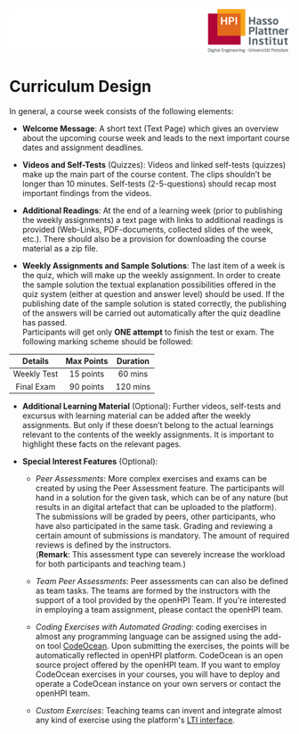 ![HPI Logo](../img/HPI_Logo.png)

# Curriculum Design

In general, a course week consists of the following elements:

 - **Welcome Message**: A short text (Text Page) which gives an overview about the upcoming course week and leads to the next important course dates and assignment deadlines. 

 - **Videos and Self-Tests** (Quizzes): Videos and linked self-tests (quizzes) make up the main part of the course content. The clips shouldn’t be longer than 10 minutes. Self-tests (2-5-questions) should recap most important findings from the videos. 

 - **Additional Readings**: At the end of a learning week (prior to publishing the weekly assignments) a text page with links to additional readings is provided (Web-Links, PDF-documents, collected slides of the week, etc.). There should also be a provision for downloading the course material as a zip file.

 - **Weekly Assignments and Sample Solutions**: The last item of a week is the quiz, which will make up the weekly assignment. In order to create the sample solution the textual explanation possibilities offered in the quiz system (either at question and answer level) should be used. If the publishing date of the sample solution is stated correctly, the publishing of the answers will be carried out automatically after the quiz deadline has passed.  
 Participants will get only **ONE attempt** to finish the test or exam. The following marking scheme should be followed:
 
 <center>
 
   | Details     | Max Points  | Duration    |
   |:-----------:|:-----------:|:-----------:|
   | Weekly Test | 15 points   | 60 mins     |
   | Final Exam  | 90 points   | 120 mins    |
   
 </center>

 - **Additional Learning Material** (Optional): Further videos, self-tests and excursus with learning material can be added after the weekly assignments. But only if these doesn’t belong to the actual learnings relevant to the contents of the weekly assignments. It is important to highlight these facts on the relevant pages.

 - **Special Interest Features** (Optional):  

    - *Peer Assessments*: More complex exercises and exams can be created by using the Peer Assessment feature. The participants will hand in a solution for the given task, which can be of any nature (but results in an digital artefact that can be uploaded to the platform). The submissions will be graded by peers, other participants, who have also participated in the same task. Grading and reviewing a certain amount of submissions is mandatory. The amount of required reviews is defined by the instructors.   
   (**Remark**: This assessment type can severely increase the workload for both participants and teaching team.)
   
    - *Team Peer Assessments*: Peer assessments can can also be defined as team tasks. The teams are formed by the instructors with the support of a tool provided by the openHPI Team. If you're interested in employing a team assignment, please contact the openHPI team.

    - *Coding Exercises with Automated Grading*: coding exercises in almost any programming language can be assigned using the add-on tool [CodeOcean](https://github.com/openHPI/codeocean). Upon submitting the exercises, the points will be automatically reflected in openHPI platform. CodeOcean is an open source project offered by the openHPI team. If you want to employ CodeOcean exercises in your courses, you will have to deploy and operate a CodeOcean instance on your own servers or contact the openHPI team.

    - *Custom Exercises*: Teaching teams can invent and integrate almost any kind of exercise using the platform's [LTI interface](http://www.imsglobal.org/lti/). 

